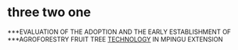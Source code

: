 # three two one  














***EVALUATION OF THE ADOPTION AND THE EARLY ESTABLISHMENT OF
***AGROFORESTRY FRUIT TREE [TECHNOLOGY](nelsonsp) IN MPINGU EXTENSION
